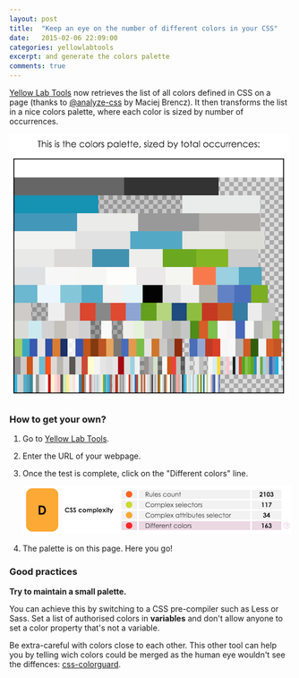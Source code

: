```yaml
---
layout: post
title:  "Keep an eye on the number of different colors in your CSS"
date:   2015-02-06 22:09:00
categories: yellowlabtools
excerpt: and generate the colors palette
comments: true
---
```


[Yellow Lab Tools][YellowLab.tools] now retrieves the list of all colors defined in CSS on a page (thanks to [@analyze-css][@analyze-css] by Maciej Brencz). It then transforms the list in a nice colors palette, where each color is sized by number of occurrences.

![YellowLabTools colors palette](/assets/palette-etsy.png)



### How to get your own?

1. Go to [Yellow Lab Tools][YellowLab.tools].

2. Enter the URL of your webpage.

3. Once the test is complete, click on the "Different colors" line.

    ![YellowLabTools colors line](/assets/colors-line.png)

4. The palette is on this page. Here you go!



### Good practices

**Try to maintain a small palette.**

You can achieve this by switching to a CSS pre-compiler such as Less or Sass. Set a list of authorised colors in **variables** and don't allow anyone to set a color property that's not a variable.

Be extra-careful with colors close to each other. This other tool can help you by telling wich colors could be merged as the human eye wouldn't see the diffences: [css-colorguard][css-colorguard].



[YellowLab.tools]:          http://yellowlab.tools
[@analyze-css]:                  https://github.com/macbre/analyze-css
[css-colorguard]:           https://github.com/SlexAxton/css-colorguard